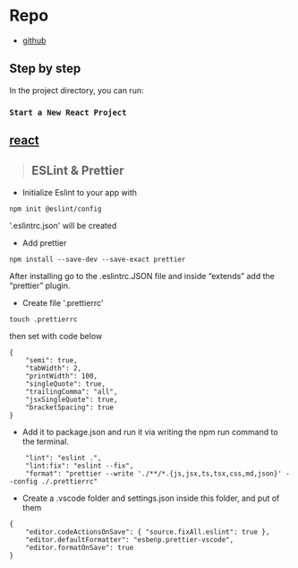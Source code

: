 # Repo

- [github](https://github.com/slaveofthecode/react-redux-app)

## Step by step

In the project directory, you can run:

### `Start a New React Project`

## [react](https://beta.reactjs.org/learn/start-a-new-react-project)

> ## ESLint & Prettier

- Initialize Eslint to your app with

```
npm init @eslint/config
```

'.eslintrc.json' will be created

- Add prettier

```
npm install --save-dev --save-exact prettier
```

After installing go to the .eslintrc.JSON file and inside “extends” add the “prettier” plugin.

- Create file '.prettierrc'

```
touch .prettierrc
```

then set with code below

```
{
    "semi": true,
    "tabWidth": 2,
    "printWidth": 100,
    "singleQuote": true,
    "trailingComma": "all",
    "jsxSingleQuote": true,
    "bracketSpacing": true
}
```

- Add it to package.json and run it via writing the npm run command to the terminal.

```
    "lint": "eslint .",
    "lint:fix": "eslint --fix",
    "format": "prettier --write './**/*.{js,jsx,ts,tsx,css,md,json}' --config ./.prettierrc"
```

- Create a .vscode folder and settings.json inside this folder, and put of them
```
{
    "editor.codeActionsOnSave": { "source.fixAll.eslint": true },
    "editor.defaultFormatter": "esbenp.prettier-vscode",
    "editor.formatOnSave": true
}
```


